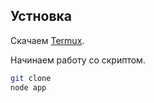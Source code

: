 ## Устновка

Скачаем [Termux](https://play.google.com/store/apps/details?id=com.termux&hl=ru&gl=US).

Начинаем работу со скриптом.

```sh
git clone 
node app
